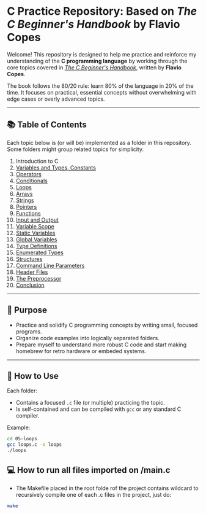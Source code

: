 # C Practice Repository: Based on *The C Beginner's Handbook* by Flavio Copes

Welcome! This repository is designed to help me practice and reinforce my understanding of the **C programming language** by working through the core topics covered in [*The C Beginner's Handbook*](https://www.freecodecamp.org/news/the-c-beginners-handbook/#heading-constants), written by **Flavio Copes**.

The book follows the 80/20 rule: learn 80% of the language in 20% of the time. It focuses on practical, essential concepts without overwhelming with edge cases or overly advanced topics.

---

## 📚 Table of Contents

Each topic below is (or will be) implemented as a folder in this repository. Some folders might group related topics for simplicity.

1. Introduction to C
2. [Variables and Types, Constants](./02-variables-types-03-constants/)
3. [Operators](./04-operators/)
4. [Conditionals](./05-conditionals/)
5. [Loops](./06-loops/)
6. [Arrays](./07-arrays/)
7. [Strings](./08-strings/)
8. [Pointers](./09-pointers/)
9. [Functions](./10-functions/)
10. [Input and Output](./11-input-output/)
11. [Variable Scope](./12-variable-scope/)
12. [Static Variables](./13-static-variables/)
13. [Global Variables](./14-global-variables/)
14. [Type Definitions](./15-type-definitions/)
15. [Enumerated Types](./16-enums/)
16. [Structures](./17-structures/)
17. [Command Line Parameters](./18-command-line-args/)
18. [Header Files](./19-header-files/)
19. [The Preprocessor](./20-preprocessor/)
20. [Conclusion](./21-conclusion/)


---

## 🎯 Purpose

- Practice and solidify C programming concepts by writing small, focused programs.
- Organize code examples into logically separated folders.
- Prepare myself to understand more robust C code and start making homebrew for retro hardware or embeded systems.

---

## 🔧 How to Use

Each folder:
- Contains a focused `.c` file (or multiple) practicing the topic.
- Is self-contained and can be compiled with `gcc` or any standard C compiler.

Example:
```bash
cd 05-loops
gcc loops.c -o loops
./loops
```
## 💻 How to run all files imported on /main.c
- The Makefile placed in the root folde rof the project contains wildcard to recursively compile one of each .c files in the project, just do:
```bash
make
```
 
